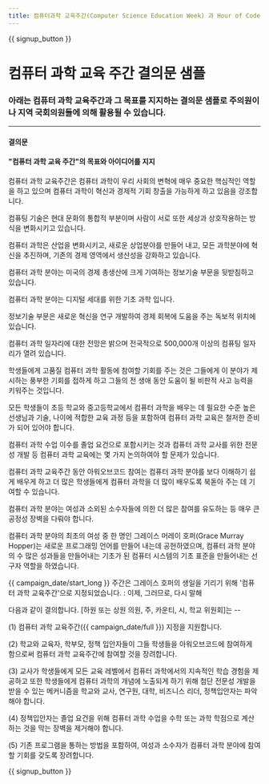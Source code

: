 ```yaml
---
title: 컴퓨터과학 교육주간(Computer Science Education Week) 과 Hour of Code 를 지원하기 위한 예시 결의문
---
```


{{ signup_button }}

# 컴퓨터 과학 교육 주간 결의문 샘플

### 아래는 컴퓨터 과학 교육주간과 그 목표를 지지하는 결의문 샘플로 주의원이나 지역 국회의원들에 의해 활용될 수 있습니다.

* * *

#### **결의문**  


#### "컴퓨터 과학 교육 주간"의 목표와 아이디어를 지지

컴퓨터 과학 교육주간은 컴퓨터 과학이 우리 사회의 변혁에 매우 중요한 핵심적인 역할을 하고 있으며 컴퓨터 과학이 혁신과 경제적 기회 창출을 가능하게 하고 있음을 강조합니다.

컴퓨팅 기술은 현대 문화의 통합적 부분이며 사람이 서로 또한 세상과 상호작용하는 방식을 변화시키고 있습니다.

컴퓨터 과학은 산업을 변화시키고, 새로운 상업분야를 만들어 내고, 모든 과학분야에 혁신을 추진하며, 기존의 경제 영역에서 생산성을 강화하고 있습니다.

컴퓨터 과학 분야는 미국의 경제 총생산에 크게 기여하는 정보기술 부문을 뒷받침하고 있습니다.

컴퓨터 과학 분야는 디지털 세대를 위한 기초 과학 입니다.

정보기술 부문은 새로운 혁신을 연구 개발하여 경제 회복에 도움을 주는 독보적 위치에 있습니다. 

컴퓨터 과학 일자리에 대한 전망은 밝으며 전국적으로 500,000개 이상의 컴퓨팅 일자리가 열려 있습니다.

학생들에게 고품질 컴퓨터 과학 활동에 참여할 기회를 주는 것은 그들에게 이 분야가 제시하는 풍부한 기회를 접하게 하고 그들의 전 생애 동안 도움이 될 비판적 사고 능력을 키워주는 것입니다.

모든 학생들이 초등 학교와 중고등학교에서 컴퓨터 과학을 배우는 데 필요한 수준 높은 선생님과 기술, 나이에 적합한 교육 과정 등을 포함하여 컴퓨터 과학 교육은 철저한 준비가 되어 있어야 합니다.

컴퓨터 과학 수업 이수를 졸업 요건으로 포함시키는 것과 컴퓨터 과학 교사를 위한 전문성 개발 등 컴퓨터 과학 교육에는 몇 가지 논의하여야 할 문제가 있습니다.

컴퓨터 과학 교육주간 동안 아워오브코드 참여는 컴퓨터 과학 분야를 보다 이해하기 쉽게 배우게 하고 더 많은 학생들에게 컴퓨터 과학을 더 많이 배우도록 북돋아 주는 데 기여할 수 있습니다. 

컴퓨터 과학 분야는 여성과 소외된 소수자들에 의한 더 많은 참여를 유도하는 등 매우 큰 공정성 장벽을 다뤄야 합니다. 

컴퓨터 과학 분야의 최초의 여성 중 한 명인 그레이스 머레이 호퍼(Grace Murray Hopper)는 새로운 프로그래밍 언어를 만들어 내는데 공헌하였으며, 컴퓨터 과학 분야의 수 많은 성과들을 만들어내는 기초가 된 컴퓨터 시스템의 기초 표준을 만들어내는 선구자 역할을 하였습니다.

{{ campaign_date/start_long }} 주간은 그레이스 호퍼의 생일을 기리기 위해 '컴퓨터 과학 교육주간'으로 지정되었습니다. : 이제, 그러므로, 다시 말해 <br />

다음과 같이 결의합니다. [하원 또는 상원 의원, 주, 카운티, 시, 학교 위원회]는 --

(1) 컴퓨터 과학 교육주간({{ campaign_date/full }}) 지정을 지원합니다.

(2) 학교와 교육자, 학부모, 정책 입안자들이 그들 학생들을 아워오브코드에 참여하게 함으로써 컴퓨터 과학 교육주간에 참여할 것을 장려합니다.

(3) 교사가 학생들에게 모든 교육 레벨에서 컴퓨터 과학에서의 지속적인 학습 경험을 제공하고 또한 학생들에게 컴퓨터 과학의 개념에 노출되게 하기 위해 첨단 전문성 개발을 받을 수 있는 메커니즘을 학교와 교사, 연구원, 대학, 비즈니스 리더, 정책입안자는 파악해야 합니다.

(4) 정책입안자는 졸업 요건을 위해 컴퓨터 과학 수업을 수학 또는 과학 학점으로 계산하는 것을 막는 장벽을 제거해야 합니다.

(5) 기존 프로그램을 통하는 방법을 포함하여, 여성과 소수자가 컴퓨터 과학 분야에 참여할 기회를 갖도록 장려합니다.

{{ signup_button }}